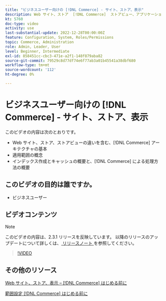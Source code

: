 ```yaml
---
title: "ビジネスユーザー向けの [!DNL Commerce] - サイト、ストア、表示"
description: Web サイト、ストア  [!DNL Commerce]  ストアビュー、アプリケーション範囲の違いなど、アーキテクチャの基本について説明します。 インデックス作成とキャッシュについて説明します。
kt: 5760
doc-type: video
activity: use
last-substantial-update: 2022-12-28T00:00:00Z
feature: Configuration, System, Roles/Permissions
topic: Commerce, Administration
role: Admin, Leader, User
level: Beginner, Intermediate
exl-id: 858451cc-cbc3-471e-a2f1-148f879aba82
source-git-commit: 79529c8d77df74e6f77ab3a01b45541a38dbf680
workflow-type: tm+mt
source-wordcount: '112'
ht-degree: 0%

---
```


# ビジネスユーザー向けの [!DNL Commerce] - サイト、ストア、表示

このビデオの内容は次のとおりです。

- Web サイト、ストア、ストアビューの違いを含む、[!DNL Commerce] アーキテクチャの基本
- 適用範囲の概念
- インデックス作成とキャッシュの概要と、[!DNL Commerce] による処理方法の概要

## このビデオの目的は誰ですか。

- ビジネスユーザー

## ビデオコンテンツ

>[!NOTE]
>
>このビデオの内容は、2.3.1 リリースを反映しています。 以降のリリースのアップデートについて詳しくは、[ リリースノート ](https://experienceleague.adobe.com/docs/commerce-operations/release/notes/overview.html?lang=ja) を参照してください。

>[!VIDEO](https://video.tv.adobe.com/v/330065?quality=12&learn=on&captions=jpn)

## その他のリソース

[Web サイト、ストア、表示 –  [!DNL Commerce]  はじめる前に ](https://experienceleague.adobe.com/docs/commerce-admin/start/setup/websites-stores-views.html?lang=ja)

[ 範囲設定  [!DNL Commerce]  はじめる前に ](https://experienceleague.adobe.com/docs/commerce-admin/start/setup/websites-stores-views.html?lang=ja#scope-settings)
